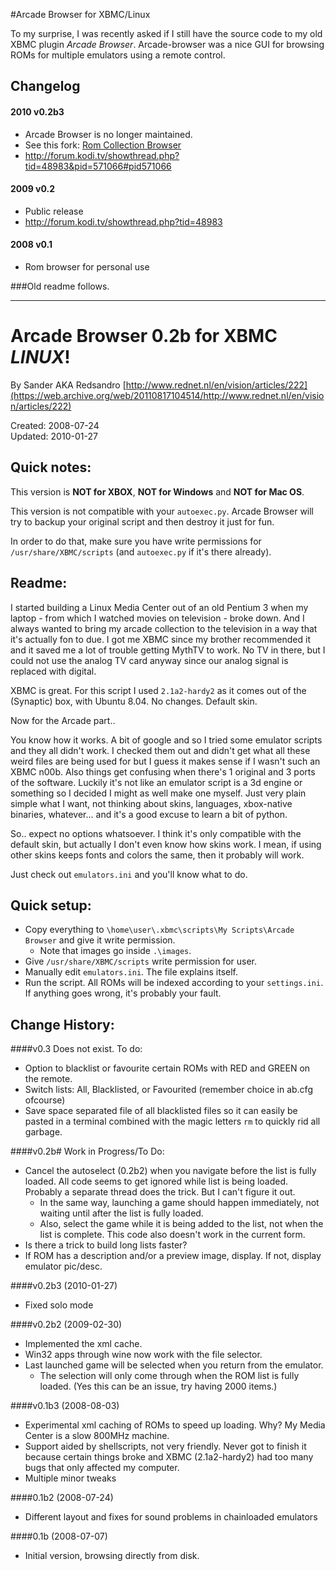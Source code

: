 #Arcade Browser for XBMC/Linux

To my surprise, I was recently asked if I still have the source code to my old XBMC plugin _Arcade Browser_.
Arcade-browser was a nice GUI for browsing ROMs for multiple emulators using a remote control.

## Changelog

#### 2010 v0.2b3

* Arcade Browser is no longer maintained.
* See this fork: [Rom Collection Browser](https://github.com/maloep/rom-collection-browser)
* http://forum.kodi.tv/showthread.php?tid=48983&pid=571066#pid571066

#### 2009 v0.2

* Public release
* http://forum.kodi.tv/showthread.php?tid=48983

#### 2008 v0.1

* Rom browser for personal use

###Old readme follows.

---

Arcade Browser 0.2b for XBMC *LINUX*!
==================

By Sander AKA Redsandro
[http://www.rednet.nl/en/vision/articles/222](https://web.archive.org/web/20110817104514/http://www.rednet.nl/en/vision/articles/222)

Created: 2008-07-24  
Updated: 2010-01-27

Quick notes:
------------

This version is **NOT for XBOX**, **NOT for Windows** and **NOT for Mac OS**.

This version is not compatible with your `autoexec.py`.
Arcade Browser will try to backup your original script and then destroy it just for fun.

In order to do that, make sure you have write permissions for `/usr/share/XBMC/scripts` (and `autoexec.py` if it's there already).



Readme:
-------

I started building a Linux Media Center out of an old Pentium 3 when my laptop - from which I watched movies on television - broke down. And I always wanted to bring my arcade collection to the television in a way that it's actually fon to due. I got me XBMC since my brother recommended it and it saved me a lot of trouble getting MythTV to work. No TV in there, but I could not use the analog TV card anyway since our analog signal is replaced with digital.

XBMC is great. For this script I used `2.1a2-hardy2` as it comes out of the (Synaptic) box, with Ubuntu 8.04.
No changes. Default skin.

Now for the Arcade part..

You know how it works. A bit of google and so I tried some emulator scripts and they all didn't work. I checked them out and didn't get what all these weird files are being used for but I guess it makes sense if I wasn't such an XBMC n00b. Also things get confusing when there's 1 original and 3 ports of the software. Luckily it's not like an emulator script is a 3d engine or something so I decided I might as well make one myself. Just very plain simple what I want, not thinking about skins, languages, xbox-native binaries, whatever... and it's a good excuse to learn a bit of python.

So.. expect no options whatsoever. I think it's only compatible with the default skin, but actually I don't even know how skins work. I mean, if using other skins keeps fonts and colors the same, then it probably will work.

Just check out `emulators.ini` and you'll know what to do.



Quick setup:
------

* Copy everything to `\home\user\.xbmc\scripts\My Scripts\Arcade Browser` and give it write permission.
  * Note that images go inside `.\images`.
* Give `/usr/share/XBMC/scripts` write permission for user.
* Manually edit `emulators.ini`. The file explains itself.
* Run the script. All ROMs will be indexed according to your `settings.ini`. If anything goes wrong, it's probably your fault.



Change History:
---------------

####v0.3 Does not exist. To do:
* Option to blacklist or favourite certain ROMs with RED and GREEN on the remote.
* Switch lists: All, Blacklisted, or Favourited (remember choice in ab.cfg ofcourse)
* Save space separated file of all blacklisted files so it can easily be pasted in a terminal combined with the magic letters `rm` to quickly rid all garbage.

####v0.2b# Work in Progress/To Do:
* Cancel the autoselect (0.2b2) when you navigate before the list is fully loaded. All code seems to get ignored while list is being loaded. Probably a separate thread does the trick. But I can't figure it out.
  * In the same way, launching a game should happen immediately, not waiting until after the list is fully loaded.
  * Also, select the game while it is being added to the list, not when the list is complete. This code also doesn't work in the current form.
* Is there a trick to build long lists faster?
* If ROM has a description and/or a preview image, display. If not, display emulator pic/desc.

####v0.2b3 (2010-01-27)
* Fixed solo mode

####v0.2b2 (2009-02-30)
* Implemented the xml cache.
* Win32 apps through wine now work with the file selector.
* Last launched game will be selected when you return from the emulator.
  * The selection will only come through when the ROM list is fully loaded. (Yes this can be an issue, try having 2000 items.)

####v0.1b3 (2008-08-03)
* Experimental xml caching of ROMs to speed up loading. Why? My Media Center is a slow 800MHz machine.
* Support aided by shellscripts, not very friendly. Never got to finish it because certain things broke and XBMC (2.1a2-hardy2) had too many bugs that only affected my computer.
* Multiple minor tweaks

####0.1b2 (2008-07-24)
* Different layout and fixes for sound problems in chainloaded emulators

####0.1b (2008-07-07)
* Initial version, browsing directly from disk.
